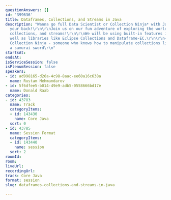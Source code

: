 ```yaml
---
questionAnswers: []
id: '399636'
title: Dataframes, Collections, and Streams in Java
description: "Wanna go full Data Scientist or Collection Ninja* with Java? We've got
  your back!\r\n\r\nJoin us on our fun adventure of exploring the world of dataframes,
  collections, and streams!\r\n\r\nWe will be using built-in features in Java, as
  well as libraries like Eclipse Collections and Dataframe-EC.\r\n\r\n—--------\r\n*)
  Collection Ninja - someone who knows how to manipulate collections like wielding
  a samurai sword\r\n"
startsAt: 
endsAt: 
isServiceSession: false
isPlenumSession: false
speakers:
- id: ad998165-d26a-4c98-8aac-ee60a16c638a
  name: Rustam Mehmandarov
- id: 5f6dfee5-b014-49e9-adb5-0558666bd17e
  name: Donald Raab
categories:
- id: 43783
  name: Track
  categoryItems:
  - id: 143430
    name: Core Java
  sort: 0
- id: 43785
  name: Session Format
  categoryItems:
  - id: 143440
    name: session
  sort: 2
roomId: 
room: 
liveUrl: 
recordingUrl: 
track: Core Java
format: session
slug: dataframes-collections-and-streams-in-java

---
```

